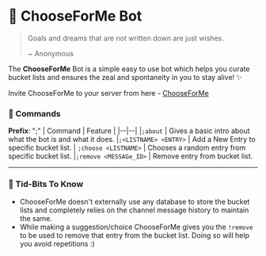 
# 🍿 ChooseForMe Bot

> Goals and dreams that are not written down are just wishes.
> 
> ~ Anonymous

The **ChooseForMe** Bot is a simple easy to use bot which helps you curate bucket lists and ensures the zeal and spontaneity in you to stay alive! ✨

Invite ChooseForMe to your server from here - [ChooseForMe](https://discord.com/oauth2/authorize?client_id=847848403479691316&permissions=0&scope=bot) 

### 💌 Commands
**Prefix**: ";"
| Command | Feature |
|--|--|
|```;about```  | Gives a basic intro about what the bot is and what it does. 
|```;<LISTNAME> <ENTRY>``` | Add a New Entry to specific bucket list.
| ```;choose <LISTNAME>``` | Chooses a random entry from specific bucket list.
|```;remove <MESSAGe_ID>``` | Remove entry from bucket list. 
-- --
### 👀 Tid-Bits To Know
- ChooseForMe doesn't externally use any database to store the bucket lists and completely relies on the channel message history to maintain the same.
- While making a suggestion/choice ChooseForMe gives you the ```!remove``` to be used to remove that entry from the bucket list. Doing so will help you avoid repetitions :)




